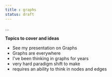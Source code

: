 ```yaml
---
title : graphs
status: draft
---
```


...

**Topics to cover and ideas**

 - See my presentation on Graphs
 - Graphs are everywhere
 - I've been thinking in graphs for years
 - very hard paradigm shift to make
 - requires an ability to think in nodes and edges